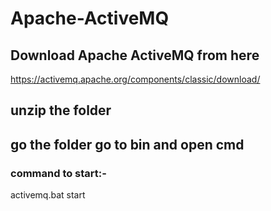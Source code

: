 # Apache-ActiveMQ
## Download Apache ActiveMQ from here
https://activemq.apache.org/components/classic/download/
## unzip the folder
## go the folder go to bin and open cmd
### command to start:-
activemq.bat start
